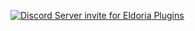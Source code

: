 [![Discord Server invite for Eldoria Plugins](https://discordapp.com/api/guilds/718502316940066927/widget.png?style=banner3)](https://discord.eldoria.de)
